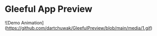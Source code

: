 # Gleeful App Preview

![Demo Animation] (https://github.com/dartchuwak/GleefulPreview/blob/main/media/1.gif)
